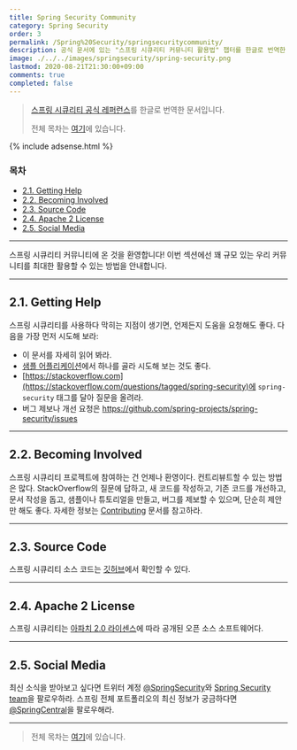 ```yaml
---
title: Spring Security Community
category: Spring Security
order: 3
permalink: /Spring%20Security/springsecuritycommunity/
description: 공식 문서에 있는 "스프링 시큐리티 커뮤니티 활용법" 챕터를 한글로 번역한 문서입니다.
image: ./../../images/springsecurity/spring-security.png
lastmod: 2020-08-21T21:30:00+09:00
comments: true
completed: false
---
```


> [스프링 시큐리티 공식 레퍼런스](https://docs.spring.io/spring-security/site/docs/5.3.2.RELEASE/reference/html5/#community)를 한글로 번역한 문서입니다.
>
> 전체 목차는 [여기](../contents/)에 있습니다.

{% include adsense.html %}

### 목차

- [2.1. Getting Help](#21-getting-help)
- [2.2. Becoming Involved](#22-becoming-involved)
- [2.3. Source Code](#23-source-code)
- [2.4. Apache 2 License](#24-apache-2-license)
- [2.5. Social Media](#25-social-media)

---

스프링 시큐리티 커뮤니티에 온 것을 환영합니다! 이번 섹션에선 꽤 규모 있는 우리 커뮤니티를 최대한 활용할 수 있는 방법을 안내합니다.

---

## 2.1. Getting Help

스프링 시큐리티를 사용하다 막히는 지점이 생기면, 언제든지 도움을 요청해도 좋다. 다음을 가장 먼저 시도해 보라:

- 이 문서를 자세히 읽어 봐라.
- [샘플 어플리케이션](../samples)에서 하나를 골라 시도해 보는 것도 좋다.
- [https://stackoverflow.com](https://stackoverflow.com/questions/tagged/spring-security)에 `spring-security` 태그를 달아 질문을 올려라.
- 버그 제보나 개선 요청은 https://github.com/spring-projects/spring-security/issues

---

## 2.2. Becoming Involved

스프링 시큐리티 프로젝트에 참여하는 건 언제나 환영이다. 컨트리뷰트할 수 있는 방법은 많다. StackOverflow의 질문에 답하고, 새 코드를 작성하고, 기존 코드를 개선하고, 문서 작성을 돕고, 샘플이나 튜토리얼을 만들고, 버그를 제보할 수 있으며, 단순히 제안만 해도 좋다. 자세한 정보는 [Contributing](https://github.com/spring-projects/spring-security/blob/master/CONTRIBUTING.adoc) 문서를 참고하라.

---

## 2.3. Source Code

스프링 시큐리티 소스 코드는 [깃허브](https://github.com/spring-projects/spring-security/)에서 확인할 수 있다.

---

## 2.4. Apache 2 License

스프링 시큐리티는 [아파치 2.0 라이센스](https://www.apache.org/licenses/LICENSE-2.0.html)에 따라 공개된 오픈 소스 소프트웨어다.

---

## 2.5. Social Media

최신 소식을 받아보고 싶다면 트위터 계정 [@SpringSecurity](https://twitter.com/SpringSecurity)와 [Spring Security team](https://twitter.com/SpringSecurity/lists/team)을 팔로우하라. 스프링 전체 포트폴리오의 최신 정보가 궁금하다면 [@SpringCentral](https://twitter.com/SpringCentral)을 팔로우해라. 

---

> 전체 목차는 [여기](../contents/)에 있습니다.